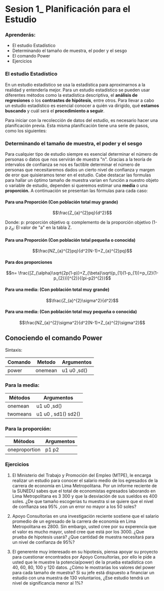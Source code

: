 # Sesion 1_ Planificación para el Estudio
### Aprenderás:
- El estudio Estadístico
- Determinando el tamaño de muestra, el poder y el sesgo
- El comando Power
- Ejercicios


### El estudio Estadístico
En un estudio estadístico se usa la estadística para aproximarnos a la realidad y entenderla mejor. Para un estudio estadístico se pueden usar diferentes métodos como la estadística descriptiva, el **análisis de regresiones** o los **contrastes de hipótesis**, entre otros.
Para llevar a cabo un estudio estadístico es esencial conocer a quién va dirigido, qué **estamos buscando** y cuál será el **procedimiento a seguir**.

Para iniciar con la recolección de datos del estudio, es necesario hacer una planificación previa. Esta misma planificación tiene una serie de pasos, como los siguientes:


### Determinando el tamaño de muestra, el poder y el sesgo

Para cualquier tipo de estudio siempre es esencial determinar el número de personas o datos que nos servirán de muestra "n".
Gracias a la teoría de intervalos de confianza se nos es factible determinar el número de personas que necesitaremos dados un cierto nivel de confianza y margen de eror que quisieramos tener en el estudio.
Cabe destacar las formulas para hallar un óptimo tamaño de muestra varían en función a nuestro objeto o variable de estudio, dependen si queremos estimar una **media** o una **proporción.**
A continuación se presentan las fórmulas para cada caso:

#### Para una Proporción (Con población total muy grande)

$$\frac{Z_{a}^{2}pq}{d^2}$$

Donde:
p: proporción objetivo
q: complemento de la proporción objetivo (1-p
$z_{a}$: El valor de "a" en la tabla Z.

#### Para una Proporción (Con población total pequeña o conocida)

$$\frac{NZ_{a}^{2}pq}{d^2(N-1)+Z_{a}^{2}pq}$$

#### Para dos proporciones

$$n= \frac{[Z_{\alpha}\sqrt{2p(1-p)}+Z_{\beta}\sqrt{p_{1}(1-p_{1})+p_{2}(1-p_{2}})]^{2}}{(pi-p2)^{2}}$$


#### Para una media: (Con población total muy grande)

$$\frac{Z_{a}^{2}\sigma^2}{d^2}$$

#### Para una media: (Con población total muy pequeña o conocida)

$$\frac{NZ_{a}^{2}\sigma^2}{d^2(N-1)+Z_{a}^{2}\sigma^2}$$

## Conociendo el comando Power
Sintaxis:

| Comando | Metodo | Argumentos |
| ------------- | ------------- |---------|
| power  | onemean  | u1 u0 ,sd() |

### Para la media:
| Métodos | Argumentos | 
| ------------- | ------------- |
| onemean  | u1 u0 ,sd() |
| twomeans  | u1 u0 , sd1() sd2() |

### Para la proporción:
| Métodos | Argumentos | 
| ------------- | ------------- |
| oneproportion  | p1 p2  |

### Ejercicios

1. El Ministerio del Trabajo y Promoción del Empleo (MTPE), le encarga realizar un estudio para conocer el salario medio de los egresados de la carrera de economía en Lima Metropolitana. Por un informe reciente de la SUNEDU sabes que el total de economistas egresados laborando en Lima Metropolitana es 3 300 y que la desviación de sus sueldos es 400 soles. ¿De que tamaño escogerías tu muestra si se quiere que el nivel de confianza sea 95% ,con un error no mayor a los 50 soles?

2.  Apoyo Consultorías en una investigación reciente sostiene que el salario promedio de un egresado de la carrera de economía en Lima Metropolitana es 2800. Sin embargo, usted cree por su experencia que el valor es mucho mayor, usted cree que está por los 3000. ¿Que prueba de hipotesis usará? ¿Que cantidad de muestra necesitará para un nivel de confianza de 95%?

3. El generente muy interesado en su hipotesis, piensa apoyar su proyecto para cuestionar encontrados por Apoyo Consultorías, por ello le pide a usted que le muestre la potencia(power) de la prueba estadística con 40, 60, 80, 100 y 120 datos. ¿Cómo le mostrarías los valores del power para cada tamaño de muestra? Si su jefe está dispuesto a financiar un estudio con una muestra de 130 voluntarios, ¿Ese estudio tendrá un nivel de significancia menor al 1%?
